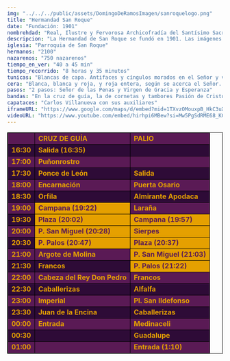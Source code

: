 ```yaml
---
img: "../../../public/assets/DomingoDeRamosImagen/sanroquelogo.png"
title: "Hermandad San Roque"
date: "Fundación: 1901"
nombrehdad: "Real, Ilustre y Fervorosa Archicofradía del Santísimo Sacramento, Pura y Limpia Concepción y Ánimas Benditas, Santísimo Cristo de San Agustín y Hermandad de Nazarenos de Nuestro Padre Jesús de las Penas y Nuestra Señora de Gracia y Esperanza"
descripcion: "La Hermandad de San Roque se fundó en 1901. Las imágenes originales se perdieron en el incendio que sufrió el templo en 1936. Fue en 1990 cuando incorporó al título de la corporación al Santísimo Cristo de San Agustín. La coronación de la Virgen de Gracia y Esperanza la llevó a cabo el cardenal Segura en 1947 y obtuvo el rango canónico en 1998.Se destaca su tránsito por la mítica calle Caballerizas y por Medinaceli, Imperial y Calería en su recorrido de regreso al templo. El sonido de las caídas del paso del palio es uno de los más característicos de la Semana Santa."
iglesia: "Parroquia de San Roque"
hermanos: "2100"
nazarenos: "750 nazarenos"
tiempo_en_ver: "40 a 45 min"
tiempo_recorrido: "8 horas y 35 minutos"
tunicas: "Blancas de capa. Antifaces y cíngulos morados en el Señor y verdes en la Virgen"
cera: "Blanca, blanca y roja, y roja entera, según se acerca el Señor. Blanca, blanca y verde, y verde, según se acerca la Virgen"
pasos: "2 pasos: Señor de las Penas y Virgen de Gracia y Esperanza"
bandas: "En la cruz de guía, la de cornetas y tambores Pasión de Cristo. La banda Jesús Nazareno (Huelva), tras el Señor. La Cruz Roja, tras el palio"
capataces: "Carlos Villanueva con sus auxiliares"
iframeURL: "https://www.google.com/maps/d/embed?mid=1TXvzOMouxpB_HkC3uX4pw9CkdsSwN89v&ehbc=2E312F"
videoURL: "https://www.youtube.com/embed/hirhpi6MBew?si=Mw5PgSdRME68_KCO"
---
```


<table class="recorrido" style="width: 100%; border-collapse: collapse; text-align: left; border: 1px solid black;">
  <tbody>
    <tr style="background-color: #5a1a55; color: #e5a000; font-weight: bold;">
      <td style="border: 1px solid black; text-align: center;"></td>
      <td style="border: 1px solid black;">CRUZ DE GUÍA</td>
      <td style="border: 1px solid black;">PALIO</td>
    </tr>
    <tr style="background-color: #2e0b37; color: #e5a000; font-weight: bold;">
      <td style="border: 1px solid black; text-align: center;">16:30</td>
      <td style="border: 1px solid black;">Salida (16:35)</td>
      <td style="border: 1px solid black;"></td>
    </tr>
    <tr style="background-color: #5a1a55; color: #e5a000; font-weight: bold;">
      <td style="border: 1px solid black; text-align: center;">17:00</td>
      <td style="border: 1px solid black;">Puñonrostro</td>
      <td style="border: 1px solid black;"></td>
    </tr>
    <tr style="background-color: #2e0b37; color: #e5a000; font-weight: bold;">
      <td style="border: 1px solid black; text-align: center;">17:30</td>
      <td style="border: 1px solid black;">Ponce de León</td>
      <td style="border: 1px solid black;">Salida</td>
    </tr>
    <tr style="background-color: #5a1a55; color: #e5a000; font-weight: bold;">
      <td style="border: 1px solid black; text-align: center;">18:00</td>
      <td style="border: 1px solid black;">Encarnación</td>
      <td style="border: 1px solid black;">Puerta Osario</td>
    </tr>
    <tr style="background-color: #2e0b37; color: #e5a000; font-weight: bold;">
      <td style="border: 1px solid black; text-align: center;">18:30</td>
      <td style="border: 1px solid black;">Orfila</td>
      <td style="border: 1px solid black;">Almirante Apodaca</td>
    </tr>
    <tr style="background-color: #5a1a55; color: #e5a000; font-weight: bold;">
      <td style="border: 1px solid black; text-align: center;">19:00</td>
      <td style="border: 1px solid black; background-color: #e5a000; color: #5a1a55;">Campana (19:22)</td>
      <td style="border: 1px solid black;">Laraña</td>
    </tr>
    <tr style="background-color: #2e0b37; color: #e5a000; font-weight: bold;">
      <td style="border: 1px solid black; text-align: center;">19:30</td>
      <td style="border: 1px solid black; background-color: #e5a000; color: #5a1a55;">Plaza (20:02)</td>
      <td style="border: 1px solid black; background-color: #e5a000; color: #5a1a55;">Campana (19:57)</td>
    </tr>
    <tr style="background-color: #5a1a55; color: #e5a000; font-weight: bold;">
      <td style="border: 1px solid black; text-align: center;">20:00</td>
      <td style="border: 1px solid black; background-color: #e5a000; color: #5a1a55;">P. San Miguel (20:28)</td>
      <td style="border: 1px solid black; background-color: #e5a000; color: #5a1a55;">Sierpes</td>
    </tr>
    <tr style="background-color: #2e0b37; color: #e5a000; font-weight: bold;">
      <td style="border: 1px solid black; text-align: center;">20:30</td>
      <td style="border: 1px solid black; background-color: #e5a000; color: #5a1a55;">P. Palos (20:47)</td>
      <td style="border: 1px solid black; background-color: #e5a000; color: #5a1a55;">Plaza (20:37)</td>
    </tr>
    <tr style="background-color: #5a1a55; color: #e5a000; font-weight: bold;">
      <td style="border: 1px solid black; text-align: center;">21:00</td>
      <td style="border: 1px solid black;">Argote de Molina</td>
      <td style="border: 1px solid black; background-color: #e5a000; color: #5a1a55;">P. San Miguel (21:03)</td>
    </tr>
    <tr style="background-color: #2e0b37; color: #e5a000; font-weight: bold;">
      <td style="border: 1px solid black; text-align: center;">21:30</td>
      <td style="border: 1px solid black;">Francos</td>
      <td style="border: 1px solid black; background-color: #e5a000; color: #5a1a55;">P. Palos (21:22)</td>
    </tr>
    <tr style="background-color: #5a1a55; color: #e5a000; font-weight: bold;">
      <td style="border: 1px solid black; text-align: center;">22:00</td>
      <td style="border: 1px solid black;">Cabeza del Rey Don Pedro</td>
      <td style="border: 1px solid black;">Francos</td>
    </tr>
    <tr style="background-color: #2e0b37; color: #e5a000; font-weight: bold;">
      <td style="border: 1px solid black; text-align: center;">22:30</td>
      <td style="border: 1px solid black;">Caballerizas</td>
      <td style="border: 1px solid black;">Alfalfa</td>
    </tr>
    <tr style="background-color: #5a1a55; color: #e5a000; font-weight: bold;">
      <td style="border: 1px solid black; text-align: center;">23:00</td>
      <td style="border: 1px solid black;">Imperial</td>
      <td style="border: 1px solid black;">Pl. San Ildefonso</td>
    </tr>
    <tr style="background-color: #2e0b37; color: #e5a000; font-weight: bold;">
      <td style="border: 1px solid black; text-align: center;">23:30</td>
      <td style="border: 1px solid black;">Juan de la Encina</td>
      <td style="border: 1px solid black;">Caballerizas</td>
    </tr>
    <tr style="background-color: #5a1a55; color: #e5a000; font-weight: bold;">
      <td style="border: 1px solid black; text-align: center;">00:00</td>
      <td style="border: 1px solid black;">Entrada</td>
      <td style="border: 1px solid black;">Medinaceli</td>
    </tr>
    <tr style="background-color: #2e0b37; color: #e5a000; font-weight: bold;">
      <td style="border: 1px solid black; text-align: center;">00:30</td>
      <td style="border: 1px solid black;"></td>
      <td style="border: 1px solid black;">Guadalupe</td>
    </tr>
    <tr style="background-color: #5a1a55; color: #e5a000; font-weight: bold;">
      <td style="border: 1px solid black; text-align: center;">01:00</td>
      <td style="border: 1px solid black;"></td>
      <td style="border: 1px solid black;">Entrada (1:10)</td>
    </tr>
  </tbody>
</table>